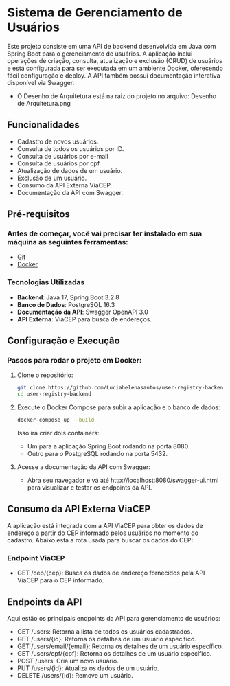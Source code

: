 # Sistema de Gerenciamento de Usuários

Este projeto consiste em uma API de backend desenvolvida em Java com Spring Boot para o gerenciamento de usuários. A aplicação inclui operações de criação, consulta, atualização e exclusão (CRUD) de usuários e está configurada para ser executada em um ambiente Docker, oferecendo fácil configuração e deploy. A API também possui documentação interativa disponível via Swagger.
- O Desenho de Arquitetura está na raiz do projeto no arquivo: Desenho de Arquitetura.png

## Funcionalidades

- Cadastro de novos usuários.
- Consulta de todos os usuários por ID.
- Consulta de usuários por e-mail
- Consulta de usuários por cpf
- Atualização de dados de um usuário.
- Exclusão de um usuário.
- Consumo da API Externa ViaCEP.
- Documentação da API com Swagger.

## Pré-requisitos

### Antes de começar, você vai precisar ter instalado em sua máquina as seguintes ferramentas:

- [Git](https://git-scm.com)
- [Docker](https://www.docker.com)

### Tecnologias Utilizadas

- **Backend**: Java 17, Spring Boot 3.2.8
- **Banco de Dados**: PostgreSQL 16.3
- **Documentação da API**: Swagger OpenAPI 3.0
- **API Externa**: ViaCEP para busca de endereços.

## Configuração e Execução

### Passos para rodar o projeto em Docker:

1. Clone o repositório:

   ```bash
   git clone https://github.com/Luciahelenasantos/user-registry-backend.git
   cd user-registry-backend
   
2. Execute o Docker Compose para subir a aplicação e o banco de dados:

    ```bash
    docker-compose up --build
    ```
    Isso irá criar dois containers:
   - Um para a aplicação Spring Boot rodando na porta 8080.
   - Outro para o PostgreSQL rodando na porta 5432.


3. Acesse a documentação da API com Swagger:
    - Abra seu navegador e vá até http://localhost:8080/swagger-ui.html para visualizar e testar os endpoints da API.

## Consumo da API Externa ViaCEP
A aplicação está integrada com a API ViaCEP para obter os dados de endereço a partir do CEP informado pelos usuários no momento do cadastro.
Abaixo está a rota usada para buscar os dados do CEP:

### Endpoint ViaCEP
- GET /cep/{cep}: Busca os dados de endereço fornecidos pela API ViaCEP para o CEP informado.

## Endpoints da API
Aqui estão os principais endpoints da API para gerenciamento de usuários:

- GET /users: Retorna a lista de todos os usuários cadastrados.
- GET /users/{id}: Retorna os detalhes de um usuário específico.
- GET /users/email/{email}: Retorna os detalhes de um usuário específico.
- GET /users/cpf/{cpf}: Retorna os detalhes de um usuário específico.
- POST /users: Cria um novo usuário.
- PUT /users/{id}: Atualiza os dados de um usuário.
- DELETE /users/{id}: Remove um usuário.
